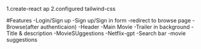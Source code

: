1.create-react ap
2.configured tailwind-css


#Features
-Login/Sign up
    -Sign up/Sign in form
    -redirect to browse page
-Browse(after authenticaion)
    -Header
    -Main Movie
        -Trailer in background
        -Title & description
        -MovieSUggestions
-Netflix-gpt
    -Search bar
    -movie suggestions